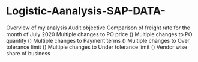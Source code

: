 # Logistic-Aanalysis-SAP-DATA-
Overview of my analysis 
Audit objective
 Comparison of freight rate for the month of July 2020
Multiple changes to PO price ()
Multiple changes to PO quantity ()
Multiple changes to Payment terms ()
Multiple changes to Over tolerance limit ()
Multiple changes to Under tolerance limit ()
Vendor wise share of business

